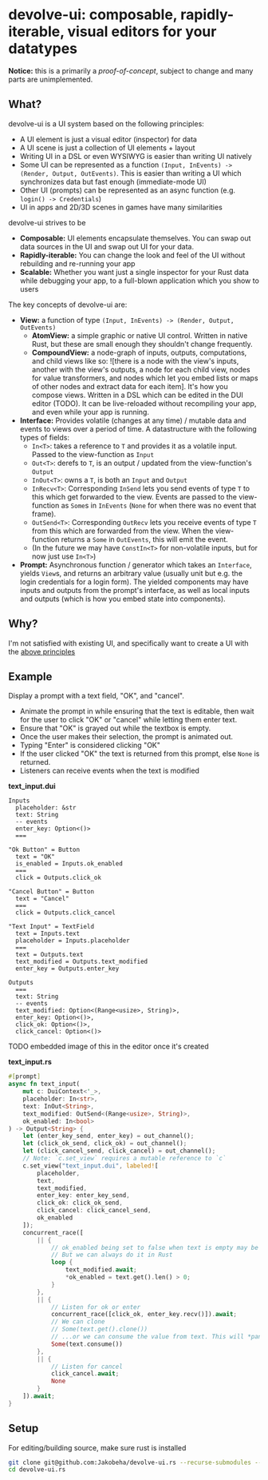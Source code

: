 # devolve-ui: composable, rapidly-iterable, visual editors for your datatypes

**Notice:** this is a primarily a *proof-of-concept*, subject to change and many parts are unimplemented.

## What?

devolve-ui is a UI system based on the following principles:

- A UI element is just a visual editor (inspector) for data
- A UI scene is just a collection of UI elements + layout
- Writing UI in a DSL or even WYSIWYG is easier than writing UI natively
- Some UI can be represented as a function `(Input, InEvents) -> (Render, Output, OutEvents)`. This is easier than writing a UI which synchronizes data but fast enough (immediate-mode UI)
- Other UI (prompts) can be represented as an async function (e.g. `login() -> Credentials`)
- UI in apps and 2D/3D scenes in games have many similarities

devolve-ui strives to be

- **Composable:** UI elements encapsulate themselves. You can swap out data sources in the UI and swap out UI for your data.
- **Rapidly-iterable:** You can change the look and feel of the UI without rebuilding and re-running your app
- **Scalable:** Whether you want just a single inspector for your Rust data while debugging your app, to a full-blown application which you show to users

The key concepts of devolve-ui are:

- **View:** a function of type `(Input, InEvents) -> (Render, Output, OutEvents)`
  - **AtomView:** a simple graphic or native UI control. Written in native Rust, but these are small enough they shouldn't change frequently.
  - **CompoundView:** a node-graph of inputs, outputs, computations, and child views like so: ![there is a node with the view's inputs, another with the view's outputs, a node for each child view, nodes for value transformers, and nodes which let you embed lists or maps of other nodes and extract data for each item]. It's how you compose views. Written in a DSL which can be edited in the DUI editor (TODO). It can be live-reloaded without recompiling your app, and even while your app is running.
- **Interface:** Provides volatile (changes at any time) / mutable data and events to views over a period of time. A datastructure with the following types of fields:
  - `In<T>`: takes a reference to `T` and provides it as a volatile input. Passed to the view-function as `Input`
  - `Out<T>`: derefs to `T`, is an output / updated from the view-function's `Output`
  - `InOut<T>`: owns a `T`, is both an `Input` and `Output`
  - `InRecv<T>`: Corresponding `InSend` lets you send events of type `T` to this which get forwarded to the view. Events are passed to the view-function as `Some`s in `InEvents` (`None` for when there was no event that frame).
  - `OutSend<T>`: Corresponding `OutRecv` lets you receive events of type `T` from this which are forwarded from the view. When the view-function returns a `Some` in `OutEvents`, this will emit the event.
  - (In the future we may have `ConstIn<T>` for non-volatile inputs, but for now just use `In<T>`)
- **Prompt:** Asynchronous function / generator which takes an `Interface`, yields `View`s, and returns an arbitrary value (usually unit but e.g. the login credentials for a login form). The yielded components may have inputs and outputs from the prompt's interface, as well as local inputs and outputs (which is how you embed state into components).

## Why?

I'm not satisfied with existing UI, and specifically want to create a UI with the [above principles](#what) 

## Example

Display a prompt with a text field, "OK", and "cancel".

- Animate the prompt in while ensuring that the text is editable, then wait for the user to click "OK" or "cancel" while letting them enter text.
- Ensure that "OK" is grayed out while the textbox is empty.
- Once the user makes their selection, the prompt is animated out.
- Typing "Enter" is considered clicking "OK"
- If the user clicked "OK" the text is returned from this prompt, else `None` is returned.
- Listeners can receive events when the text is modified

**text_input.dui**

```dui
Inputs
  placeholder: &str
  text: String
  -- events
  enter_key: Option<()>
  ===
    
"Ok Button" = Button
  text = "OK"
  is_enabled = Inputs.ok_enabled
  ===
  click = Outputs.click_ok
  
"Cancel Button" = Button
  text = "Cancel"
  ===
  click = Outputs.click_cancel
  
"Text Input" = TextField
  text = Inputs.text
  placeholder = Inputs.placeholder
  ===
  text = Outputs.text
  text_modified = Outputs.text_modified
  enter_key = Outputs.enter_key
  
Outputs
  ===
  text: String
  -- events
  text_modified: Option<(Range<usize>, String)>,
  enter_key: Option<()>,
  click_ok: Option<()>,
  click_cancel: Option<()>
```

TODO embedded image of this in the editor once it's created

**text_input.rs**

```rust
#[prompt]
async fn text_input(
    mut c: DuiContext<'_>,
    placeholder: In<str>,
    text: InOut<String>,
    text_modified: OutSend<(Range<usize>, String)>,
    ok_enabled: In<bool>
) -> Output<String> {
    let (enter_key_send, enter_key) = out_channel();
    let (click_ok_send, click_ok) = out_channel();
    let (click_cancel_send, click_cancel) = out_channel();
    // Note: `c.set_view` requires a mutable reference to `c`
    c.set_view("text_input.dui", labeled![
        placeholder,
        text,
        text_modified,
        enter_key: enter_key_send,
        click_ok: click_ok_send,
        click_cancel: click_cancel_send,
        ok_enabled
    ]);
    concurrent_race([
        || {
            // ok_enabled being set to false when text is empty may be possible in the .dui directly in the future
            // But we can always do it in Rust
            loop {
                text_modified.await;
                *ok_enabled = text.get().len() > 0;
            }
        },
        || {
            // Listen for ok or enter
            concurrent_race([click_ok, enter_key.recv()]).await;
            // We can clone
            // Some(text.get().clone())
            // ...or we can consume the value from text. This will *panic at runtime* if we let the UI run after consuming an output, so be careful doing this and make sure it's on the last frame (there are no awaits afterwards)
            Some(text.consume())
        },
        || {
            // Listen for cancel
            click_cancel.await;
            None
        }
    ]).await;
}
```

## Setup

For editing/building source, make sure rust is installed

```sh
git clone git@github.com:Jakobeha/devolve-ui.rs --recurse-submodules --depth=1
cd devolve-ui.rs
```